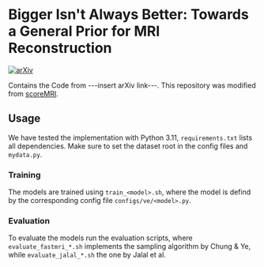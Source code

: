 # Bigger Isn't Always Better: Towards a General Prior for MRI Reconstruction

[![arXiv](https://img.shields.io/badge/arXiv-2110.05243-red)](https://arxiv.org/abs/2110.05243)

Contains the Code from ---insert arXiv link---. This repository was modified from [scoreMRI](https://github.com/HJ-harry/score-MRI).

## Usage
We have tested the implementation with Python 3.11, ```requirements.txt``` lists all dependencies. Make sure to set the dataset root in the config files and ```mydata.py```.

### Training
The models are trained using ```train_<model>.sh```, where the model is defind by the corresponding config file ```configs/ve/<model>.py```.

### Evaluation 
To evaluate the models run the evaluation scripts, where ```evaluate_fastmri_*.sh``` implements the sampling algorithm by Chung & Ye, while ```evaluate_jalal_*.sh``` the one by Jalal et al.


